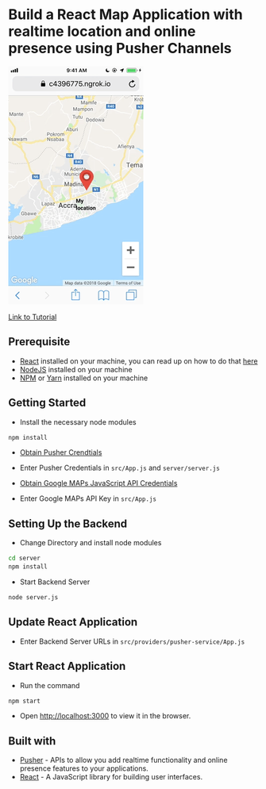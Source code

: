 # Build a React Map Application with realtime location and online presence using Pusher Channels

![Application Demo](./demo.gif)

[Link to Tutorial](https://pusher.com/tutorials/live-map-react)

## Prerequisite
- [React](https://reactjs.org) installed on your machine, you can read up on how to do that [here](https://facebook.github.io/create-react-app/docs/getting-started)
- [NodeJS](https://nodejs.org) installed on your machine
- [NPM](https://npmjs.com) or [Yarn](https://yarnpkg.com) installed on your machine

## Getting Started
- Install the necessary node modules

```bash
npm install
```

- [Obtain Pusher Crendtials](https://pusher.com)

- Enter Pusher Credentials in `src/App.js` and `server/server.js`

- [Obtain Google MAPs JavaScript API Credentials](https://developers.google.com/maps/documentation/javascript/get-api-key)

- Enter Google MAPs API Key in `src/App.js`

## Setting Up the Backend
- Change Directory and install node modules

```bash
cd server
npm install
```

- Start Backend Server

```bash
node server.js
```

## Update React Application
- Enter Backend Server URLs in `src/providers/pusher-service/App.js`


## Start React Application
- Run the command
```bash
npm start
```

- Open [http://localhost:3000](http://localhost:3000) to view it in the browser.

## Built with
- [Pusher](https://pusher.com) - APIs to allow you add realtime functionality and online presence features to your applications.
- [React](https://reactjs.org) - A JavaScript library for building user interfaces.
